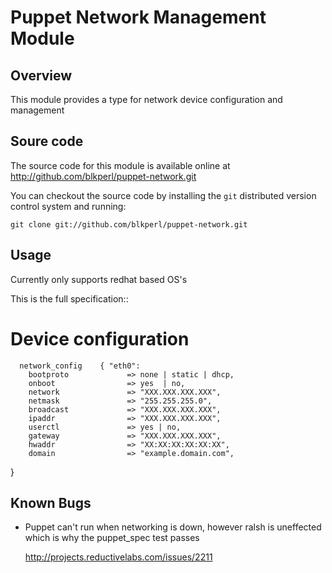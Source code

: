 Puppet Network Management Module
================================

Overview
--------

This module provides a type for network device configuration and management

Soure code
----------

The source code for this module is available online at
http://github.com/blkperl/puppet-network.git

You can checkout the source code by installing the `git` distributed version
control system and running:

    git clone git://github.com/blkperl/puppet-network.git

Usage
-----

Currently only supports redhat based OS's

This is the full specification::

  # Device configuration
      network_config    { "eth0":
        bootproto             => none | static | dhcp,
        onboot                => yes  | no,
        network               => "XXX.XXX.XXX.XXX",
        netmask               => "255.255.255.0",
        broadcast             => "XXX.XXX.XXX.XXX",
        ipaddr                => "XXX.XXX.XXX.XXX",
        userctl               => yes | no,
        gateway               => "XXX.XXX.XXX.XXX",
        hwaddr                => "XX:XX:XX:XX:XX:XX",
        domain                => "example.domain.com",
   }

Known Bugs
----------
* Puppet can't run when networking is down, however ralsh is uneffected which is why the puppet_spec test passes

  http://projects.reductivelabs.com/issues/2211

